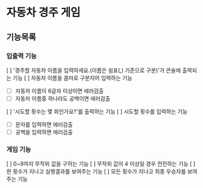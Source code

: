 # 자동차 경주 게임

## 기능목록
### 입출력 기능
[ ] '경주할 자동차 이름을 입력하세요.(이름은 쉼표(,) 기준으로 구분)'가 콘솔에 출력되는 기능
[ ] 자동차 이름을 콤마로 구분지어 입력하는 기능
  - [ ] 자동차 이름이 6글자 이상이면 에러검출
  - [ ] 자동차 이름중 하나라도 공백이면 에러검출

[ ] '시도할 횟수는 몇 회인가요?'를 출력하는 기능
[ ] 시도할 횟수를 입력하는 기능
  - [ ] 문자를 입력하면 에러검출
  - [ ] 공백을 입력하면 에러검출

### 게임 기능
[ ] 0~9까지 무작위 값을 구하는 기능
[ ] 무작위 값이 4 이상일 경우 전진하는 기능
[ ] 한 횟수가 지나고 실행결과를 보여주는 기능
[ ] 모든 횟수가 지나고 최종 우승자를 보여주는 기능


